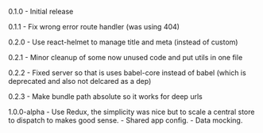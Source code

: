 0.1.0
	- Initial release

0.1.1
	- Fix wrong error route handler (was using 404)

0.2.0
	- Use react-helmet to manage title and meta (instead of custom)

0.2.1
	- Minor cleanup of some now unused code and put utils in one file

0.2.2
	- Fixed server so that is uses babel-core instead of babel (which is deprecated and also not delcared as a dep)

0.2.3
	- Make bundle path absolute so it works for deep urls

1.0.0-alpha
	- Use Redux, the simplicity was nice but to scale a central store to dispatch to makes good sense.
	- Shared app config.
	- Data mocking.

